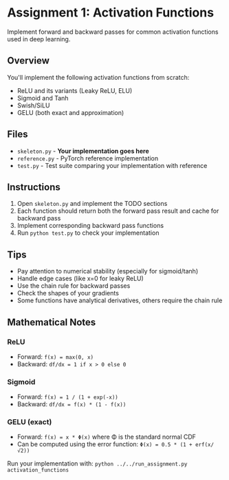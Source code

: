 # Assignment 1: Activation Functions

Implement forward and backward passes for common activation functions used in deep learning.

## Overview

You'll implement the following activation functions from scratch:
- ReLU and its variants (Leaky ReLU, ELU)
- Sigmoid and Tanh
- Swish/SiLU
- GELU (both exact and approximation)

## Files

- `skeleton.py` - **Your implementation goes here**
- `reference.py` - PyTorch reference implementation
- `test.py` - Test suite comparing your implementation with reference

## Instructions

1. Open `skeleton.py` and implement the TODO sections
2. Each function should return both the forward pass result and cache for backward pass
3. Implement corresponding backward pass functions
4. Run `python test.py` to check your implementation

## Tips

- Pay attention to numerical stability (especially for sigmoid/tanh)
- Handle edge cases (like x=0 for leaky ReLU)
- Use the chain rule for backward passes
- Check the shapes of your gradients
- Some functions have analytical derivatives, others require the chain rule

## Mathematical Notes

### ReLU
- Forward: `f(x) = max(0, x)`
- Backward: `df/dx = 1 if x > 0 else 0`

### Sigmoid  
- Forward: `f(x) = 1 / (1 + exp(-x))`
- Backward: `df/dx = f(x) * (1 - f(x))`

### GELU (exact)
- Forward: `f(x) = x * Φ(x)` where Φ is the standard normal CDF
- Can be computed using the error function: `Φ(x) = 0.5 * (1 + erf(x/√2))`

Run your implementation with: `python ../../run_assignment.py activation_functions`